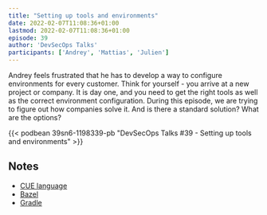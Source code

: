```yaml
---
title: "Setting up tools and environments"
date: 2022-02-07T11:08:36+01:00
lastmod: 2022-02-07T11:08:36+01:00
episode: 39
author: 'DevSecOps Talks'
participants: ['Andrey', 'Mattias', 'Julien']
---
```


Andrey feels frustrated that he has to develop a way to configure environments for every customer. Think for yourself - you arrive at a new project or company. It is day one, and you need to get the right tools as well as the correct environment configuration. During this episode, we are trying to figure out how companies solve it. And is there a standard solution? What are the options?

<!--more-->

<!-- Player -->

{{< podbean 39sn6-1198339-pb "DevSecOps Talks #39 - Setting up tools and environments" >}}

## Notes

- [CUE language](https://cuelang.org/)
- [Bazel](https://bazel.build/)
- [Gradle](https://gradle.org/)
